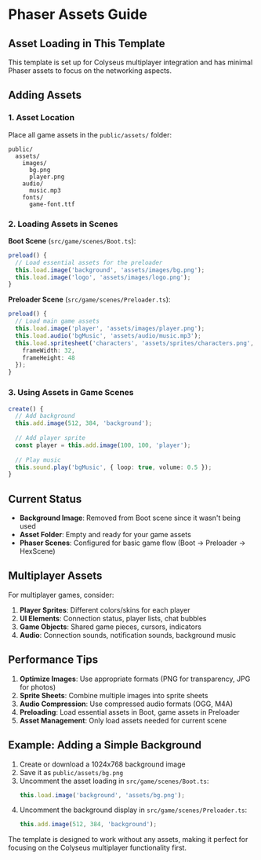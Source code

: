 # Phaser Assets Guide

## Asset Loading in This Template

This template is set up for Colyseus multiplayer integration and has minimal Phaser assets to focus on the networking aspects.

## Adding Assets

### 1. Asset Location
Place all game assets in the `public/assets/` folder:
```
public/
  assets/
    images/
      bg.png
      player.png
    audio/
      music.mp3
    fonts/
      game-font.ttf
```

### 2. Loading Assets in Scenes

**Boot Scene** (`src/game/scenes/Boot.ts`):
```typescript
preload() {
  // Load essential assets for the preloader
  this.load.image('background', 'assets/images/bg.png');
  this.load.image('logo', 'assets/images/logo.png');
}
```

**Preloader Scene** (`src/game/scenes/Preloader.ts`):
```typescript
preload() {
  // Load main game assets
  this.load.image('player', 'assets/images/player.png');
  this.load.audio('bgMusic', 'assets/audio/music.mp3');
  this.load.spritesheet('characters', 'assets/sprites/characters.png', {
    frameWidth: 32,
    frameHeight: 48
  });
}
```

### 3. Using Assets in Game Scenes

```typescript
create() {
  // Add background
  this.add.image(512, 384, 'background');
  
  // Add player sprite
  const player = this.add.image(100, 100, 'player');
  
  // Play music
  this.sound.play('bgMusic', { loop: true, volume: 0.5 });
}
```

## Current Status

- **Background Image**: Removed from Boot scene since it wasn't being used
- **Asset Folder**: Empty and ready for your game assets
- **Phaser Scenes**: Configured for basic game flow (Boot → Preloader → HexScene)

## Multiplayer Assets

For multiplayer games, consider:

1. **Player Sprites**: Different colors/skins for each player
2. **UI Elements**: Connection status, player lists, chat bubbles
3. **Game Objects**: Shared game pieces, cursors, indicators
4. **Audio**: Connection sounds, notification sounds, background music

## Performance Tips

1. **Optimize Images**: Use appropriate formats (PNG for transparency, JPG for photos)
2. **Sprite Sheets**: Combine multiple images into sprite sheets
3. **Audio Compression**: Use compressed audio formats (OGG, M4A)
4. **Preloading**: Load essential assets in Boot, game assets in Preloader
5. **Asset Management**: Only load assets needed for current scene

## Example: Adding a Simple Background

1. Create or download a 1024x768 background image
2. Save it as `public/assets/bg.png`
3. Uncomment the asset loading in `src/game/scenes/Boot.ts`:
   ```typescript
   this.load.image('background', 'assets/bg.png');
   ```
4. Uncomment the background display in `src/game/scenes/Preloader.ts`:
   ```typescript
   this.add.image(512, 384, 'background');
   ```

The template is designed to work without any assets, making it perfect for focusing on the Colyseus multiplayer functionality first.
